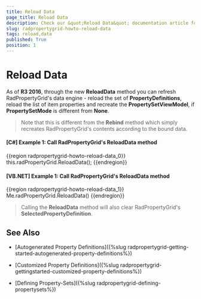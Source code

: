 ```yaml
---
title: Reload Data
page_title: Reload Data
description: Check our &quot;Reload Data&quot; documentation article for the RadPropertyGrid WPF control.
slug: radpropertygrid-howto-reload-data
tags: reload,data
published: True
position: 1
---
```


# Reload Data

As of **R3 2016**, through the new **ReloadData** method you can refresh RadPropertyGrid's data engine - reload the set of **PropertyDefinitions**, reload the list of item properties and recreate the **PropertySetViewModel**, if **PropertySetMode** is different from **None**.

>Note that this is different from the **Rebind** method which simply recreates RadPropertyGrid's contents according to the bound data.

#### __[C#] Example 1: Call RadPropertyGrid's ReloadData method__

{{region radpropertygrid-howto-reload-data_0}}
	this.radPropertyGrid.ReloadData();
{{endregion}}

#### __[VB.NET] Example 1: Call RadPropertyGrid's ReloadData method__

{{region radpropertygrid-howto-reload-data_1}}
	Me.radPropertyGrid.ReloadData()
{{endregion}}

>Calling the **ReloadData** method will also clear RadPropertyGrid's **SelectedPropertyDefinition**.

## See Also

* [Autogenerated Property Definitions]({%slug radpropertygrid-getting-started-autogenerated-property-definitions%})

* [Customized Property Definitions]({%slug radpropertygrid-gettingstarted-customized-property-definitions%})

* [Defining Property-Sets]({%slug radpropertygrid-defining-propertysets%})